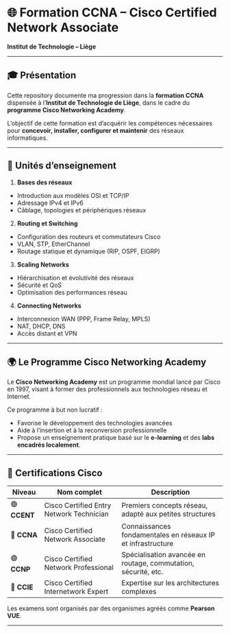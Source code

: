 # 🌐 Formation CCNA – Cisco Certified Network Associate  
**Institut de Technologie – Liège**  

---

## 🎓 Présentation
Cette repository documente ma progression dans la **formation CCNA** dispensée à l’**Institut de Technologie de Liège**, dans le cadre du **programme Cisco Networking Academy**.  

L’objectif de cette formation est d’acquérir les compétences nécessaires pour **concevoir, installer, configurer et maintenir** des réseaux informatiques.  

---

## 🧩 Unités d’enseignement

1. **Bases des réseaux**
 - Introduction aux modèles OSI et TCP/IP
 - Adressage IPv4 et IPv6
 - Câblage, topologies et périphériques réseaux     
 
2. **Routing et Switching**   
 - Configuration des routeurs et commutateurs Cisco  
 - VLAN, STP, EtherChannel  
 - Routage statique et dynamique (RIP, OSPF, EIGRP)  

3. **Scaling Networks**
 - Hiérarchisation et évolutivité des réseaux
 - Sécurité et QoS
 - Optimisation des performances réseau    
4. **Connecting Networks**
 - Interconnexion WAN (PPP, Frame Relay, MPLS)
 - NAT, DHCP, DNS
 - Accès distant et VPN  

---
## 🌍 Le Programme Cisco Networking Academy
Le **Cisco Networking Academy** est un programme mondial lancé par Cisco en 1997, visant à former des professionnels aux technologies réseau et Internet. 

Ce programme à but non lucratif :
- Favorise le développement des technologies avancées
- Aide à l’insertion et à la reconversion professionnelle
- Propose un enseignement pratique basé sur le **e-learning** et des **labs encadrés localement**.

---

## 🧠 Certifications Cisco
| Niveau | Nom complet | Description |
|--------|--------------|-------------|
| 🟢 **CCENT** |Cisco Certified Entry Network Technician | Premiers concepts réseau, adapté aux petites structures |
| 🔵 **CCNA** |Cisco Certified Network Associate | Connaissances fondamentales en réseaux IP et infrastructure |
| 🟣 **CCNP** |Cisco Certified Network Professional | Spécialisation avancée en routage, commutation, sécurité, etc. |
| 🔴 **CCIE** |Cisco Certified Internetwork Expert | Expertise sur les architectures complexes |

Les examens sont organisés par des organismes agréés comme **Pearson VUE**.

---
